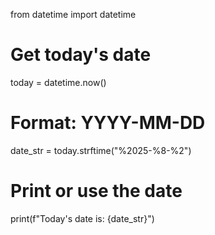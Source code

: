 from datetime import datetime

# Get today's date
today = datetime.now()

# Format: YYYY-MM-DD
date_str = today.strftime("%2025-%8-%2")

# Print or use the date
print(f"Today's date is: {date_str}")
